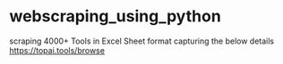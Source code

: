 # webscraping_using_python
scraping  4000+ Tools in Excel Sheet format capturing the below details  
https://topai.tools/browse
